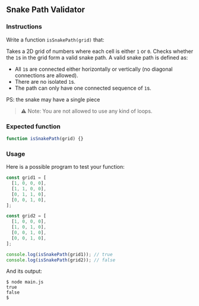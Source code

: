 ## Snake Path Validator

### Instructions

Write a function `isSnakePath(grid)` that:

Takes a 2D grid of numbers where each cell is either `1` or `0`.
Checks whether the `1`s in the grid form a valid snake path. A valid snake path is defined as:

- All `1`s are connected either horizontally or vertically (no diagonal connections are allowed).
- There are no isolated `1`s.
- The path can only have one connected sequence of `1`s.

PS: the snake may have a single piece

> ⚠️ Note: You are not allowed to use any kind of loops.

### Expected function

```js
function isSnakePath(grid) {}
```

### Usage

Here is a possible program to test your function:

```js
const grid1 = [
  [1, 0, 0, 0],
  [1, 1, 0, 0],
  [0, 1, 1, 0],
  [0, 0, 1, 0],
];

const grid2 = [
  [1, 0, 0, 0],
  [1, 0, 1, 0],
  [0, 0, 1, 0],
  [0, 0, 1, 0],
];

console.log(isSnakePath(grid1)); // true
console.log(isSnakePath(grid2)); // false
```

And its output:

```console
$ node main.js
true
false
$
```
